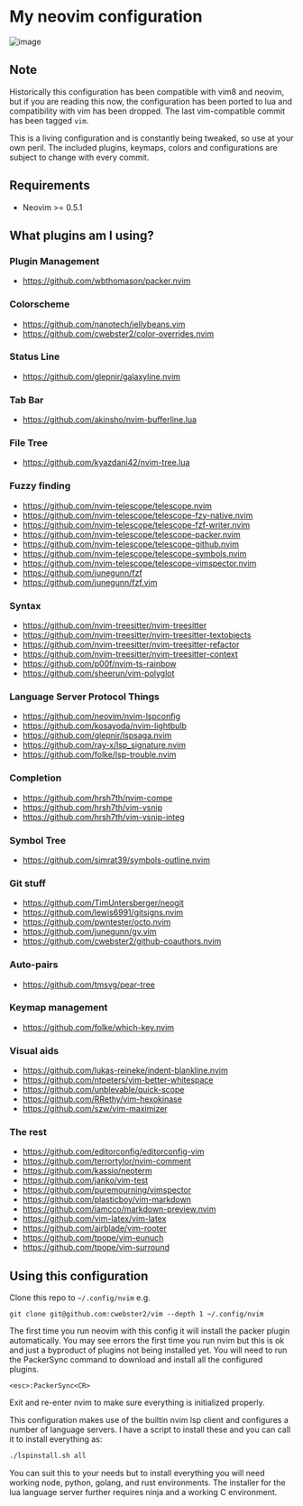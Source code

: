 # My neovim configuration

![image](https://user-images.githubusercontent.com/5762261/109759786-38f6e880-7bb3-11eb-8229-f450fd9c0292.png)

## Note
Historically this configuration has been compatible with vim8 and neovim, but if you are
reading this now, the configuration has been ported to lua and compatibility
with vim has been dropped.  The last vim-compatible commit has been tagged `vim`.

This is a living configuration and is constantly being tweaked, so use at your
own peril.  The included plugins, keymaps, colors and configurations are subject
to change with every commit.

## Requirements

- Neovim >= 0.5.1

## What plugins am I using?

### Plugin Management

 - https://github.com/wbthomason/packer.nvim

### Colorscheme

 - https://github.com/nanotech/jellybeans.vim
 - https://github.com/cwebster2/color-overrides.nvim

### Status Line

 - https://github.com/glepnir/galaxyline.nvim

### Tab Bar

 - https://github.com/akinsho/nvim-bufferline.lua

### File Tree

 - https://github.com/kyazdani42/nvim-tree.lua

### Fuzzy finding

 - https://github.com/nvim-telescope/telescope.nvim
 - https://github.com/nvim-telescope/telescope-fzy-native.nvim
 - https://github.com/nvim-telescope/telescope-fzf-writer.nvim
 - https://github.com/nvim-telescope/telescope-packer.nvim
 - https://github.com/nvim-telescope/telescope-github.nvim
 - https://github.com/nvim-telescope/telescope-symbols.nvim
 - https://github.com/nvim-telescope/telescope-vimspector.nvim
 - https://github.com/junegunn/fzf
 - https://github.com/junegunn/fzf.vim

### Syntax
 - https://github.com/nvim-treesitter/nvim-treesitter
 - https://github.com/nvim-treesitter/nvim-treesitter-textobjects
 - https://github.com/nvim-treesitter/nvim-treesitter-refactor
 - https://github.com/nvim-treesitter/nvim-treesitter-context
 - https://github.com/p00f/nvim-ts-rainbow
 - https://github.com/sheerun/vim-polyglot

### Language Server Protocol Things
 - https://github.com/neovim/nvim-lspconfig
 - https://github.com/kosayoda/nvim-lightbulb
 - https://github.com/glepnir/lspsaga.nvim
 - https://github.com/ray-x/lsp_signature.nvim
 - https://github.com/folke/lsp-trouble.nvim

### Completion

 - https://github.com/hrsh7th/nvim-compe
 - https://github.com/hrsh7th/vim-vsnip
 - https://github.com/hrsh7th/vim-vsnip-integ

### Symbol Tree

 - https://github.com/simrat39/symbols-outline.nvim

### Git stuff

 - https://github.com/TimUntersberger/neogit
 - https://github.com/lewis6991/gitsigns.nvim
 - https://github.com/pwntester/octo.nvim
 - https://github.com/junegunn/gv.vim
 - https://github.com/cwebster2/github-coauthors.nvim

### Auto-pairs

 - https://github.com/tmsvg/pear-tree

### Keymap management

 - https://github.com/folke/which-key.nvim

### Visual aids

 - https://github.com/lukas-reineke/indent-blankline.nvim
 - https://github.com/ntpeters/vim-better-whitespace
 - https://github.com/unblevable/quick-scope
 - https://github.com/RRethy/vim-hexokinase
 - https://github.com/szw/vim-maximizer

### The rest

 - https://github.com/editorconfig/editorconfig-vim
 - https://github.com/terrortylor/nvim-comment
 - https://github.com/kassio/neoterm
 - https://github.com/janko/vim-test
 - https://github.com/puremourning/vimspector
 - https://github.com/plasticboy/vim-markdown
 - https://github.com/iamcco/markdown-preview.nvim
 - https://github.com/vim-latex/vim-latex
 - https://github.com/airblade/vim-rooter
 - https://github.com/tpope/vim-eunuch
 - https://github.com/tpope/vim-surround


## Using this configuration

Clone this repo to `~/.config/nvim` e.g.

    git clone git@github.com:cwebster2/vim --depth 1 ~/.config/nvim

The first time you run neovim with this config it will install the packer plugin
automatically.  You may see errors the first time you run nvim but this is ok and
just a byproduct of plugins not being installed yet.
You will need to run the PackerSync command to download and install
all the configured plugins.

    <esc>:PackerSync<CR>

Exit and re-enter nvim to make sure everything is initialized properly.

This configuration makes use of the builtin nvim lsp client and configures a number
of language servers.  I have a script to install these and you can call it to install everything as:

```bash
./lspinstall.sh all
```

You can suit this to your needs but to install everything you will need working node, python, golang, and rust environments.
The installer for the lua language server further requires ninja and a working C environment.


